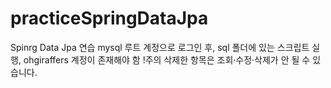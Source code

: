 # practiceSpringDataJpa
Spinrg Data Jpa 연습
mysql 루트 계정으로 로그인 후, sql 폴더에 있는 스크립트 실행, ohgiraffers 계정이 존재해야 함
!주의 삭제한 항목은 조회·수정·삭제가 안 될 수 있습니다. 
